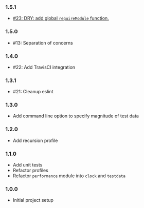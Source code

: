 ### 1.5.1
* [#23: DRY: add global `requireModule` function.](https://github.com/haensl/js-performance/issues/23)

### 1.5.0
* #13: Separation of concerns

### 1.4.0
* #22: Add TravisCI integration

### 1.3.1
* #21: Cleanup eslint

### 1.3.0
* Add command line option to specify magnitude of test data

### 1.2.0
* Add recursion profile

### 1.1.0
* Add unit tests
* Refactor profiles
* Refactor `performance` module into `clock` and `testdata`

### 1.0.0
* Initial project setup
